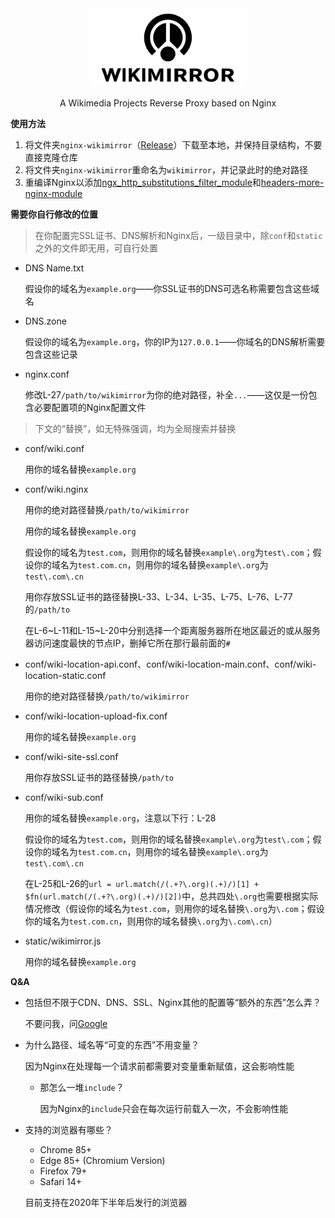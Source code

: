 <div align="center"><img src="https://github.com/AnYiEE/nginx-wikimirror/blob/master/wikimirror.png" alt="nginx-wikimirror" style="width:50%"></div>
<p align="center">A Wikimedia Projects Reverse Proxy based on Nginx</p>

**使用方法**

1. 将文件夹`nginx-wikimirror`（[Release](https://github.com/AnYiEE/nginx-wikimirror/releases)）下载至本地，并保持目录结构，不要直接克隆仓库
2. 将文件夹`nginx-wikimirror`重命名为`wikimirror`，并记录此时的绝对路径
3. 重编译Nginx以添加[ngx_http_substitutions_filter_module](https://github.com/AnYiEE/ngx_http_substitutions_filter_module/releases)和[headers-more-nginx-module](https://github.com/openresty/headers-more-nginx-module/tags)

**需要你自行修改的位置**

> 在你配置完SSL证书、DNS解析和Nginx后，一级目录中，除`conf`和`static`之外的文件即无用，可自行处置

* DNS Name.txt

  假设你的域名为`example.org`——你SSL证书的DNS可选名称需要包含这些域名

* DNS.zone

  假设你的域名为`example.org`，你的IP为`127.0.0.1`——你域名的DNS解析需要包含这些记录

* nginx.conf

  修改L-27`/path/to/wikimirror`为你的绝对路径，补全`...`——这仅是一份包含必要配置项的Nginx配置文件

> 下文的“替换”，如无特殊强调，均为全局搜索并替换

* conf/wiki.conf

  用你的域名替换`example.org`

* conf/wiki.nginx

  用你的绝对路径替换`/path/to/wikimirror`

  用你的域名替换`example.org`

  假设你的域名为`test.com`，则用你的域名替换`example\.org`为`test\.com`；假设你的域名为`test.com.cn`，则用你的域名替换`example\.org`为`test\.com\.cn`

  用你存放SSL证书的路径替换L-33、L-34、L-35、L-75、L-76、L-77的`/path/to`

  在L-6\~L-11和L-15\~L-20中分别选择一个距离服务器所在地区最近的或从服务器访问速度最快的节点IP，删掉它所在那行最前面的`#`

* conf/wiki-location-api.conf、conf/wiki-location-main.conf、conf/wiki-location-static.conf

  用你的绝对路径替换`/path/to/wikimirror`

* conf/wiki-location-upload-fix.conf

  用你的域名替换`example.org`

* conf/wiki-site-ssl.conf

  用你存放SSL证书的路径替换`/path/to`

* conf/wiki-sub.conf

  用你的域名替换`example.org`，注意以下行：L-28

  假设你的域名为`test.com`，则用你的域名替换`example\.org`为`test\.com`；假设你的域名为`test.com.cn`，则用你的域名替换`example\.org`为`test\.com\.cn`

  在L-25和L-26的`url = url.match(/(.+?\.org)(.+)/)[1] + $fn(url.match(/(.+?\.org)(.+)/)[2])`中，总共四处`\.org`也需要根据实际情况修改（假设你的域名为`test.com`，则用你的域名替换`\.org`为`\.com`；假设你的域名为`test.com.cn`，则用你的域名替换`\.org`为`\.com\.cn`）

* static/wikimirror.js

  用你的域名替换`example.org`

**Q&A**

* 包括但不限于CDN、DNS、SSL、Nginx其他的配置等“额外的东西”怎么弄？

  不要问我，问[Google](https://www.google.com)

* 为什么路径、域名等“可变的东西”不用变量？

  因为Nginx在处理每一个请求前都需要对变量重新赋值，这会影响性能

  * 那怎么一堆`include`？

    因为Nginx的`include`只会在每次运行前载入一次，不会影响性能

* 支持的浏览器有哪些？

    - Chrome 85+
    - Edge 85+ (Chromium Version)
    - Firefox 79+
    - Safari 14+

  目前支持在2020年下半年后发行的浏览器
